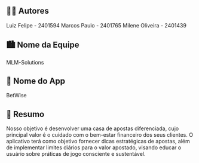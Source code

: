 ## 🧑‍💻 Autores

Luiz Felipe - 2401594 
Marcos Paulo - 2401765
Milene Oliveira - 2401439


## 🏙 Nome da Equipe

MLM-Solutions


## 📲 Nome do App

BetWise


## 🧩 Resumo 

Nosso objetivo é desenvolver uma casa de apostas diferenciada, cujo principal valor é o cuidado com o bem-estar financeiro dos seus clientes. O aplicativo terá como objetivo fornecer dicas estratégicas de apostas, além de implementar limites diários para o valor apostado, visando educar o usuário sobre práticas de jogo consciente e sustentável.
